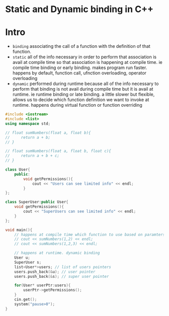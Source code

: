 # Static and Dynamic binding in C++ 

# Intro
- `binding` associating the call of a function with the definition of that function.
- `static` all of the info necessary in order to perform that association is avail at compile time so that association is happening at compile time. ie compile time binding or early binding. makes program run faster. happens by default, function call, ufnction overloading, operator overloading
- `dynamic` performed during runtime because all of the info necessary to perform that binding is not avail during compile time but it is avail at runtime. ie runtime binding or late binding. a little slower but flexible, allows us to decide which function definition we want to invoke at runtime. happens during virtual function or function overriding 
```cpp
#include <iostream>
#include <list>
using namespace std;

// float sumNumbers(float a, float b){
//     return a + b;
// }

// float sumNumbers(float a, float b, float c){
//     return a + b + c;
// }

class User{
    public:
        void getPermissions(){
            cout << "Users can see limited info" << endl;
        }
};

class SuperUser:public User{
    void getPermissions(){
        cout << "SuperUsers can see limited info" << endl;
    }
};

void main(){
    // happens at compile time which function to use based on paramters. static binding
    // cout << sumNumbers(1,2) << endl;
    // cout << sumNumbers(1,2,3) << endl;

    // happens at runtime. dynamic binding
    User u;
    SuperUser s;
    list<User*>users; // list of users pointers
    users.push_back(&u); // user pointer
    users.push_back(&s); // super user pointer

    for(User* userPtr:users){
        userPtr->getPermissions();
    }
    cin.get();
    system("pause>0");
}

```